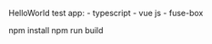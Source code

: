 HelloWorld test app:
    - typescript
    - vue js
    - fuse-box
    
    
npm install
npm run build
